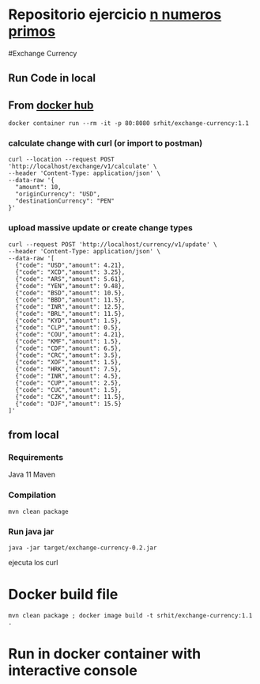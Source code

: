 # Repositorio ejercicio  [n numeros primos](https://github.com/hisanchezsanchez/n-numeros-primos)

#Exchange Currency
## Run Code in local

## From [docker hub](https://hub.docker.com/repository/docker/srhit/exchange-currency)

````shell
docker container run --rm -it -p 80:8080 srhit/exchange-currency:1.1
````

### calculate change with curl (or import to postman)

````shell
curl --location --request POST 'http://localhost/exchange/v1/calculate' \
--header 'Content-Type: application/json' \
--data-raw '{
  "amount": 10,
  "originCurrency": "USD",
  "destinationCurrency": "PEN"
}'
````

### upload massive update or create change types

````shell
curl --request POST 'http://localhost/currency/v1/update' \
--header 'Content-Type: application/json' \
--data-raw '[
  {"code": "USD","amount": 4.21},
  {"code": "XCD","amount": 3.25},
  {"code": "ARS","amount": 5.61},
  {"code": "YEN","amount": 9.48},
  {"code": "BSD","amount": 10.5},
  {"code": "BBD","amount": 11.5},
  {"code": "INR","amount": 12.5},
  {"code": "BRL","amount": 11.5},
  {"code": "KYD","amount": 1.5},
  {"code": "CLP","amount": 0.5},
  {"code": "COU","amount": 4.21},
  {"code": "KMF","amount": 1.5},
  {"code": "CDF","amount": 6.5},
  {"code": "CRC","amount": 3.5},
  {"code": "XOF","amount": 1.5},
  {"code": "HRK","amount": 7.5},
  {"code": "INR","amount": 4.5},
  {"code": "CUP","amount": 2.5},
  {"code": "CUC","amount": 1.5},
  {"code": "CZK","amount": 11.5},
  {"code": "DJF","amount": 15.5}
]'
````

## from local

### Requirements

Java 11 Maven

### Compilation

````shell
mvn clean package
````

### Run java jar

````shell
java -jar target/exchange-currency-0.2.jar
````

ejecuta los curl

# Docker build file

````shell
mvn clean package ; docker image build -t srhit/exchange-currency:1.1  .
````

# Run in docker container with interactive console



